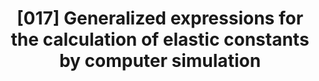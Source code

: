 ---
title: "[017] Generalized expressions for the calculation of elastic constants by computer simulation"
collection: publications
permalink: /publication/00017
citation: 'James F. Lutsko, &quot;Generalized expressions for the calculation of elastic constants by computer simulation&quot;, <i>J. App. Phys.</i>, <strong>65</strong>, 2991 (1989)'
---